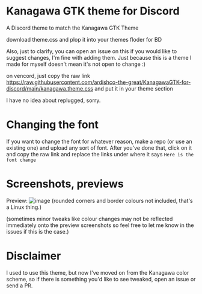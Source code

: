 # Kanagawa GTK theme for Discord
A Discord theme to match the Kanagawa GTK Theme

download theme.css and plop it into your themes floder for BD

Also, just to clarify, you can open an issue on this if you would like to suggest changes, I'm fine with adding them.
Just because this is a theme I made for myself doesn't mean it's not open to change :)

on vencord, just copy the raw link https://raw.githubusercontent.com/ardishco-the-great/KanagawaGTK-for-discord/main/kanagawa.theme.css and put it in your theme section


I have no idea about replugged, sorry.
# Changing the font
If you want to change the font for whatever reason, make a repo (or use an existing one) and upload any sort of font.
After you've done that, click on it and copy the raw link and replace the links under where it says ``Here is the font change``

# Screenshots, previews
Preview:
![image](https://github.com/ardishco-the-great/KanagawaGTK-for-discord/assets/109692107/32d992c2-4dab-4a66-9c16-bedc7c6a0838)
(rounded corners and border colours not included, that's a Linux thing.)

(sometimes minor tweaks like colour changes may not be reflected immediately onto the preview screenshots so feel free to let me know in the issues if this is the case.)

# Disclaimer
I used to use this theme, but now I've moved on from the Kanagawa color scheme, so if there is something you'd like to see tweaked, open an issue or send a PR.

